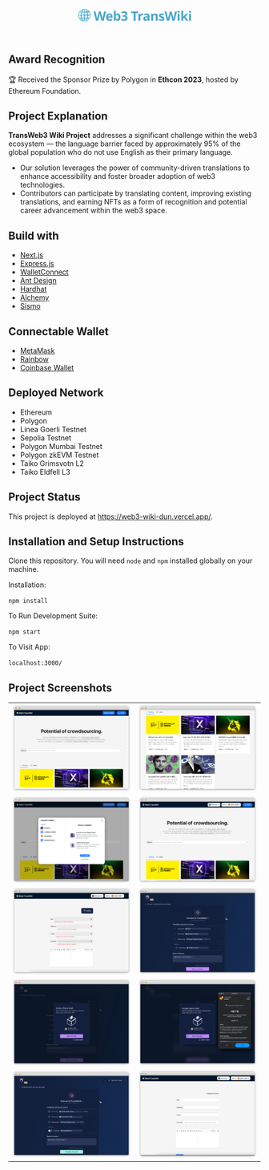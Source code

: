 <p align="center">
  <br/>
<img src="https://raw.githubusercontent.com/sanakang0615/TransWeb3/main/public/logo_transparent.png" width="45%"/>
<br/>
</p>
<br/>

## Award Recognition
🏆 Received the Sponsor Prize by Polygon in <b>Ethcon 2023</b>, hosted by Ethereum Foundation.

## Project Explanation

**TransWeb3 Wiki Project** addresses a significant challenge within the web3 ecosystem — the language barrier faced by approximately 95% of the global population who do not use English as their primary language.
* Our solution leverages the power of community-driven translations to enhance accessibility and foster broader adoption of web3 technologies.
* Contributors can participate by translating content, improving existing translations, and earning NFTs as a form of recognition and potential career advancement within the web3 space.


## Build with

- [Next.js](https://nextjs.org/)
- [Express.js](https://expressjs.com/ko/)
- [WalletConnect](https://walletconnect.com/)
- [Ant Design](https://ant.design/)
- [Hardhat](https://hardhat.org/)
- [Alchemy](https://www.alchemy.com/)
- [Sismo](https://www.sismo.io/)

## Connectable Wallet
- [MetaMask](https://metamask.io/)
- [Rainbow](https://rainbow.me/)
- [Coinbase Wallet](https://www.coinbase.com/wallet)

## Deployed Network
- Ethereum
- Polygon
- Linea Goerli Testnet
- Sepolia Testnet
- Polygon Mumbai Testnet
- Polygon zkEVM Testnet
- Taiko Grimsvotn L2
- Taiko Eldfell L3

## Project Status

This project is deployed at https://web3-wiki-dun.vercel.app/.

## Installation and Setup Instructions

Clone this repository. You will need `node` and `npm` installed globally on your machine.

Installation:

`npm install`

To Run Development Suite:

`npm start`

To Visit App:

`localhost:3000/`

## Project Screenshots
<p align="center">
  <table border="0">
   <tr>
      <td><img src="https://raw.githubusercontent.com/sanakang0615/TransWeb3/main/public/screenshot_1.png"/></td>
      <td><img src="https://raw.githubusercontent.com/sanakang0615/TransWeb3/main/public/screenshot_2.png"/></td>
   </tr>
    <tr>
      <td><img src="https://raw.githubusercontent.com/sanakang0615/TransWeb3/main/public/screenshot_3.png"/></td>
      <td><img src="https://raw.githubusercontent.com/sanakang0615/TransWeb3/main/public/screenshot_4.png"/></td>
   </tr>
    <tr>
      <td><img src="https://raw.githubusercontent.com/sanakang0615/TransWeb3/main/public/screenshot_5.png"/></td>
      <td><img src="https://raw.githubusercontent.com/sanakang0615/TransWeb3/main/public/screenshot_6.png"/></td>
   </tr>
    <tr>
      <td><img src="https://raw.githubusercontent.com/sanakang0615/TransWeb3/main/public/screenshot_7.png"/></td>
      <td><img src="https://raw.githubusercontent.com/sanakang0615/TransWeb3/main/public/screenshot_8.png"/></td>
   </tr>
    <tr>
      <td><img src="https://raw.githubusercontent.com/sanakang0615/TransWeb3/main/public/screenshot_9.png"/></td>
      <td><img src="https://raw.githubusercontent.com/sanakang0615/TransWeb3/main/public/screenshot_10.png"/></td>
   </tr>
  </table>
</p>

